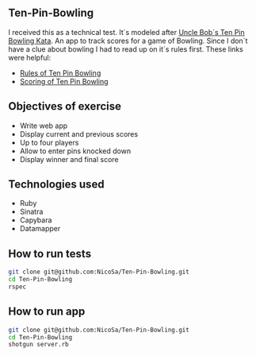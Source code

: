 Ten-Pin-Bowling
----
I received this as a technical test. It´s modeled after [Uncle Bob´s Ten Pin Bowling Kata]. An app to track scores for a game of Bowling. Since I don´t have a clue about bowling I had to read up on it´s rules first. These links were helpful:
- [Rules of Ten Pin Bowling]
- [Scoring of Ten Pin Bowling]

Objectives of exercise
----
- Write web app
- Display current and previous scores
- Up to four players
- Allow to enter pins knocked down
- Display winner and final score

Technologies used
----
- Ruby
- Sinatra
- Capybara
- Datamapper

How to run tests
----
```sh
git clone git@github.com:NicoSa/Ten-Pin-Bowling.git
cd Ten-Pin-Bowling
rspec
```

How to run app
----
```sh
git clone git@github.com:NicoSa/Ten-Pin-Bowling.git
cd Ten-Pin-Bowling
shotgun server.rb
```






[Rules of Ten Pin Bowling]:http://en.wikipedia.org/wiki/Ten-pin_bowling#Rules_of_play
[Scoring of Ten Pin Bowling]:https://www.youtube.com/watch?v=aBe71sD8o8c
[Uncle Bob´s Ten Pin Bowling Kata]:http://www.butunclebob.com/ArticleS.UncleBob.TheBowlingGameKata

